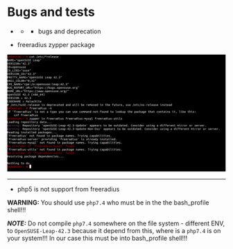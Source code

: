 # Bugs and tests

- - - bugs and deprecation

- freeradius zypper package

![](https://github.com/nu11secur1ty/RADIUS-Ubuntu-20.04/blob/master/OpenSUSE-Leap-42.4/screen/freeradius-depnd.png)

-------------------------------------------------------------------------------------------------------

- php5 is not support from freeradius 

[](https://github.com/nu11secur1ty/RADIUS-Ubuntu-20.04/blob/master/OpenSUSE-Leap-42.4/screen/freeradius-depnd.png)

**WARNING:** You should use `php7.4` who must be in the the bash_profile shell!!! 

***NOTE:*** Do not compile `php7.4` somewhere on the file system - different ENV, to `OpenSUSE-Leap-42.3` because it depend from this, where is a `php7.4` is on    your system!!! In our case this must be into bash_profile shell!!!
